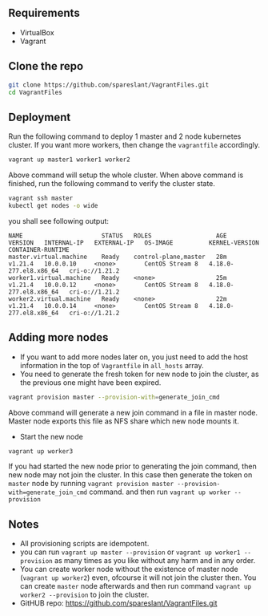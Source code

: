 ## Requirements
* VirtualBox
* Vagrant

## Clone the repo
```bash
git clone https://github.com/spareslant/VagrantFiles.git
cd VagrantFiles
```

## Deployment
Run the following command to deploy 1 master and 2 node kubernetes cluster. If you want more workers, then change the `vagrantfile` accordingly.

```bash
vagrant up master1 worker1 worker2
```
Above command will setup the whole cluster. When above command is finished, run the following command to verify the cluster state.

```bash
vagrant ssh master
kubectl get nodes -o wide
```

you shall see following output:
```
NAME                      STATUS   ROLES                  AGE   VERSION   INTERNAL-IP   EXTERNAL-IP   OS-IMAGE          KERNEL-VERSION          CONTAINER-RUNTIME
master.virtual.machine    Ready    control-plane,master   28m   v1.21.4   10.0.0.10     <none>        CentOS Stream 8   4.18.0-277.el8.x86_64   cri-o://1.21.2
worker1.virtual.machine   Ready    <none>                 25m   v1.21.4   10.0.0.12     <none>        CentOS Stream 8   4.18.0-277.el8.x86_64   cri-o://1.21.2
worker2.virtual.machine   Ready    <none>                 22m   v1.21.4   10.0.0.14     <none>        CentOS Stream 8   4.18.0-277.el8.x86_64   cri-o://1.21.2
```

## Adding more nodes
* If you want to add more nodes later on, you just need to add the host information in the top of `Vagrantfile` in `all_hosts` array.
* You need to generate the fresh token for new node to join the cluster, as the previous one might have been expired.
```bash
vagrant provision master --provision-with=generate_join_cmd
```
Above command will generate a new join command in a file in master node. Master node exports this file as NFS share which new node mounts it.
* Start the new node
```bash
vagrant up worker3
```
If you had started the new node prior to generating the join command, then new node may not join the cluster. In this case then generate the token on `master` node by running `vagrant provision master --provision-with=generate_join_cmd` command. and then run `vagrant up worker --provision`

## Notes
* All provisioning scripts are idempotent.
* you can run `vagrant up master --provision` or `vagrant up worker1 --provision` as many times as you like without any harm and in any order.
* You can create worker node without the existence of master node (`vagrant up worker2`) even, ofcourse it will not join the cluster then. You can create `master` node afterwards and then run command `vagrant up worker2 --provision` to join the cluster.
* GitHUB repo: https://github.com/spareslant/VagrantFiles.git

